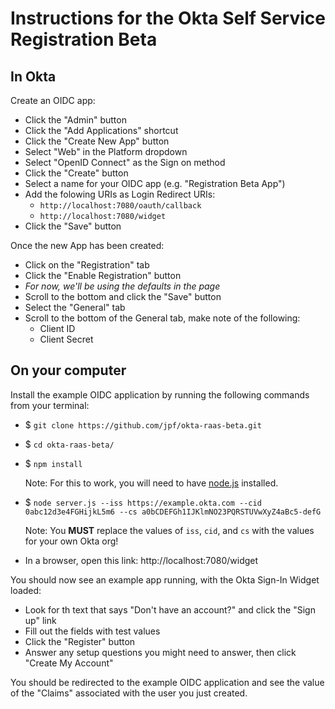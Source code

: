 # Instructions for the Okta Self Service Registration Beta

## In Okta

Create an OIDC app:

- Click the "Admin" button
- Click the "Add Applications" shortcut
- Click the "Create New App" button
- Select "Web" in the Platform dropdown
- Select "OpenID Connect" as the Sign on method
- Click the "Create" button
- Select a name for your OIDC app (e.g. "Registration Beta App")
- Add the folowing URIs as Login Redirect URIs:
  - `http://localhost:7080/oauth/callback`
  - `http://localhost:7080/widget`
- Click the "Save" button

Once the new App has been created:

- Click on the "Registration" tab
- Click the "Enable Registration" button
- *For now, we'll be using the defaults in the page*
- Scroll to the bottom and click the "Save" button
- Select the "General" tab
- Scroll to the bottom of the General tab, make note of the following:
  - Client ID
  - Client Secret

## On your computer

Install the example OIDC application by running the following commands from your terminal:

- $ `git clone https://github.com/jpf/okta-raas-beta.git`
- $ `cd okta-raas-beta/`
- $ `npm install`

  Note: For this to work, you will need to have [node.js](https://nodejs.org/en/) installed.
- $ `node server.js --iss https://example.okta.com --cid 0abc12d3e4FGHijkL5m6 --cs a0bCDEFGh1IJKlmNO23PQRSTUVwXyZ4aBc5-defG`

  Note: You **MUST** replace the values of `iss`, `cid`, and `cs` with the values for your own Okta org!
- In a browser, open this link: http://localhost:7080/widget

You should now see an example app running, with the Okta Sign-In Widget loaded:
- Look for th text that says "Don't have an account?" and click the "Sign up" link
- Fill out the fields with test values
- Click the "Register" button
- Answer any setup questions you might need to answer, then click "Create My Account"

You should be redirected to the example OIDC application and see the value of the "Claims" associated with the user you just created.
